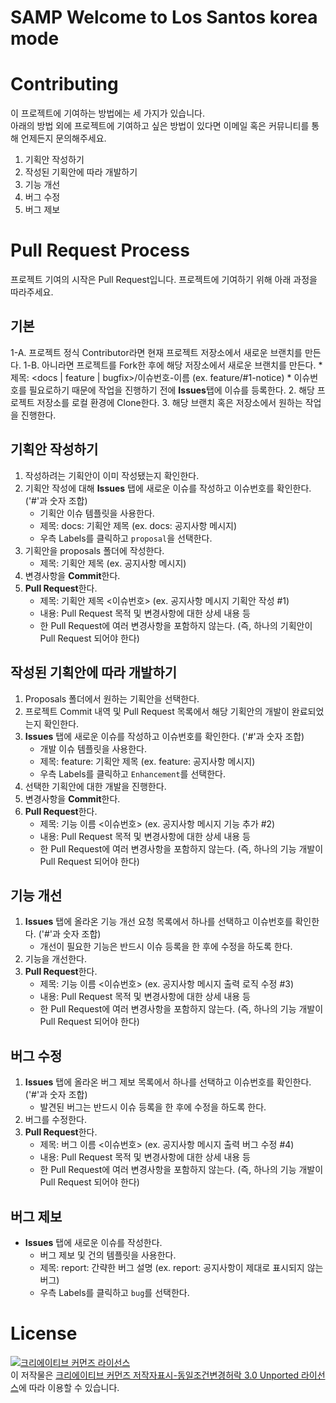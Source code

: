 # SAMP Welcome to Los Santos korea mode

# Contributing
이 프로젝트에 기여하는 방법에는 세 가지가 있습니다.<br>
아래의 방법 외에 프로젝트에 기여하고 싶은 방법이 있다면 이메일 혹은 커뮤니티를 통해 언제든지 문의해주세요.
1. 기획안 작성하기
2. 작성된 기획안에 따라 개발하기
3. 기능 개선
4. 버그 수정
5. 버그 제보

# Pull Request Process
프로젝트 기여의 시작은 Pull Request입니다. 프로젝트에 기여하기 위해 아래 과정을 따라주세요.

## 기본
1-A. 프로젝트 정식 Contributor라면 현재 프로젝트 저장소에서 새로운 브랜치를 만든다.
1-B. 아니라면 프로젝트를 Fork한 후에 해당 저장소에서 새로운 브랜치를 만든다.
    * 제목: <docs | feature | bugfix>/이슈번호-이름 (ex. feature/#1-notice)
    * 이슈번호를 필요로하기 때문에 작업을 진행하기 전에 **Issues**탭에 이슈를 등록한다.
2. 해당 프로젝트 저장소를 로컬 환경에 Clone한다.
3. 해당 브랜치 혹은 저장소에서 원하는 작업을 진행한다.

## 기획안 작성하기
1. 작성하려는 기획안이 이미 작성됐는지 확인한다.
2. 기획안 작성에 대해 **Issues** 탭에 새로운 이슈를 작성하고 이슈번호를 확인한다. ('#'과 숫자 조합)
    * 기획안 이슈 템플릿을 사용한다.
    * 제목: docs: 기획안 제목 (ex. docs: 공지사항 메시지)
    * 우측 Labels를 클릭하고 ```proposal```을 선택한다.
3. 기획안을 proposals 폴더에 작성한다.
    * 제목: 기획안 제목 (ex. 공지사항 메시지)
4. 변경사항을 **Commit**한다.
5. **Pull Request**한다.
    * 제목: 기획안 제목 <이슈번호> (ex. 공지사항 메시지 기획안 작성 #1)
    * 내용: Pull Request 목적 및 변경사항에 대한 상세 내용 등
    * 한 Pull Request에 여러 변경사항을 포함하지 않는다. (즉, 하나의 기획안이 Pull Request 되어야 한다)
 
## 작성된 기획안에 따라 개발하기
1. Proposals 폴더에서 원하는 기획안을 선택한다.
2. 프로젝트 Commit 내역 및 Pull Request 목록에서 해당 기획안의 개발이 완료되었는지 확인한다.
3. **Issues** 탭에 새로운 이슈를 작성하고 이슈번호를 확인한다. ('#'과 숫자 조합)
    * 개발 이슈 템플릿을 사용한다.
    * 제목: feature: 기획안 제목 (ex. feature: 공지사항 메시지)
    * 우측 Labels를 클릭하고 ```Enhancement```를 선택한다.
4. 선택한 기획안에 대한 개발을 진행한다.
5. 변경사항을 **Commit**한다.
6. **Pull Request**한다.
    * 제목: 기능 이름 <이슈번호> (ex. 공지사항 메시지 기능 추가 #2)
    * 내용: Pull Request 목적 및 변경사항에 대한 상세 내용 등
    * 한 Pull Request에 여러 변경사항을 포함하지 않는다. (즉, 하나의 기능 개발이 Pull Request 되어야 한다)

## 기능 개선 
1. **Issues** 탭에 올라온 기능 개선 요청 목록에서 하나를 선택하고 이슈번호를 확인한다. ('#'과 숫자 조합)
    * 개선이 필요한 기능은 반드시 이슈 등록을 한 후에 수정을 하도록 한다.
2. 기능을 개선한다.
3. **Pull Request**한다.
    * 제목: 기능 이름 <이슈번호> (ex. 공지사항 메시지 출력 로직 수정 #3)
    * 내용: Pull Request 목적 및 변경사항에 대한 상세 내용 등
    * 한 Pull Request에 여러 변경사항을 포함하지 않는다. (즉, 하나의 기능 개발이 Pull Request 되어야 한다)

## 버그 수정
1. **Issues** 탭에 올라온 버그 제보 목록에서 하나를 선택하고 이슈번호를 확인한다. ('#'과 숫자 조합)
    * 발견된 버그는 반드시 이슈 등록을 한 후에 수정을 하도록 한다.
2. 버그를 수정한다.
3. **Pull Request**한다.
    * 제목: 버그 이름 <이슈번호> (ex. 공지사항 메시지 출력 버그 수정 #4)
    * 내용: Pull Request 목적 및 변경사항에 대한 상세 내용 등
    * 한 Pull Request에 여러 변경사항을 포함하지 않는다. (즉, 하나의 기능 개발이 Pull Request 되어야 한다)

## 버그 제보
* **Issues** 탭에 새로운 이슈를 작성한다.
    * 버그 제보 및 건의 템플릿을 사용한다.
    * 제목: report: 간략한 버그 설명 (ex. report: 공지사항이 제대로 표시되지 않는 버그)
    * 우측 Labels를 클릭하고 ```bug```를 선택한다.

# License
<a rel="license" href="http://creativecommons.org/licenses/by-sa/3.0/"><img alt="크리에이티브 커먼즈 라이선스" style="border-width:0" src="https://i.creativecommons.org/l/by-sa/3.0/88x31.png" /></a><br />이 저작물은 <a rel="license" href="http://creativecommons.org/licenses/by-sa/3.0/">크리에이티브 커먼즈 저작자표시-동일조건변경허락 3.0 Unported 라이선스</a>에 따라 이용할 수 있습니다.
